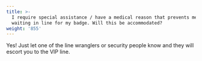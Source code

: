 ```yaml
---
title: >-
  I require special assistance / have a medical reason that prevents me from
  waiting in line for my badge. Will this be accommodated?
weight: '855'
---
```

Yes! Just let one of the line wranglers or security people know and they will escort you to the VIP line.

